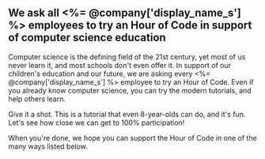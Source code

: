 ## We ask all <%= @company['display_name_s'] %> employees to try an Hour of Code in support of computer science education

Computer science is the defining field of the 21st century, yet most of us never learn it, and most schools don't even offer it. In support of our children's education and our future, we are asking every <%= @company['display_name_s'] %> employee to try an Hour of Code. Even if you already know computer science, you can try the modern tutorials, and help others learn.

Give it a shot. This is a tutorial that even 8-year-olds can do, and it's fun. Let's see how close we can get to 100% participation!

When you're done, we hope you can support the Hour of Code in one of the many ways listed below.